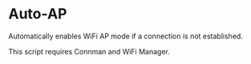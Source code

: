 # Auto-AP
Automatically enables WiFi AP mode if a connection is not established.

This script requires Connman and WiFi Manager.
